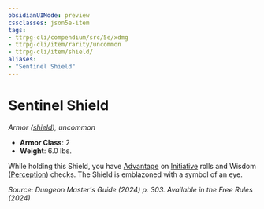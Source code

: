 ```yaml
---
obsidianUIMode: preview
cssclasses: json5e-item
tags:
- ttrpg-cli/compendium/src/5e/xdmg
- ttrpg-cli/item/rarity/uncommon
- ttrpg-cli/item/shield/
aliases: 
- "Sentinel Shield"
---
```

# Sentinel Shield
*Armor ([shield](3-Mechanics/CLI/items/shield-xphb.md)), uncommon*  


- **Armor Class**: 2
- **Weight**: 6.0 lbs.

While holding this Shield, you have [Advantage](3-Mechanics/CLI/rules/variant-rules/advantage-xphb.md) on [Initiative](3-Mechanics/CLI/rules/variant-rules/initiative-xphb.md) rolls and Wisdom ([Perception](3-Mechanics/CLI/rules/skills.md#Perception)) checks. The Shield is emblazoned with a symbol of an eye.

*Source: Dungeon Master's Guide (2024) p. 303. Available in the Free Rules (2024)*